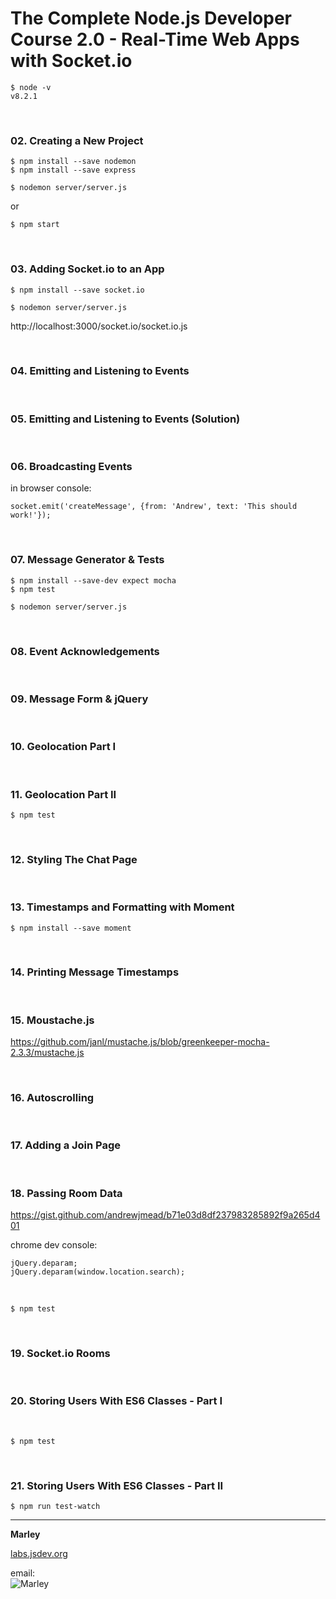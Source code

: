 # The Complete Node.js Developer Course 2.0 - Real-Time Web Apps with Socket.io


    $ node -v
    v8.2.1

<br/>

### 02. Creating a New Project

    $ npm install --save nodemon
    $ npm install --save express
    
    $ nodemon server/server.js
    
or 

    $ npm start
    
<br/>

### 03. Adding Socket.io to an App
    
    $ npm install --save socket.io
    
    $ nodemon server/server.js
    
http://localhost:3000/socket.io/socket.io.js


<br/>

### 04. Emitting and Listening to Events

<br/>

### 05. Emitting and Listening to Events (Solution)

<br/>

### 06. Broadcasting Events

in browser console:

    socket.emit('createMessage', {from: 'Andrew', text: 'This should work!'});


<br/>

### 07. Message Generator & Tests

    $ npm install --save-dev expect mocha
    $ npm test
    
    $ nodemon server/server.js

<br/>

### 08. Event Acknowledgements

<br/>

### 09. Message Form & jQuery

<br/>

### 10. Geolocation Part I

<br/>

### 11. Geolocation Part II

    $ npm test

<br/>

### 12. Styling The Chat Page

<br/>

### 13. Timestamps and Formatting with Moment

    $ npm install --save moment
    
<br/>

### 14. Printing Message Timestamps

<br/>

### 15. Moustache.js

https://github.com/janl/mustache.js/blob/greenkeeper-mocha-2.3.3/mustache.js


<br/>

### 16. Autoscrolling

<br/>

### 17. Adding a Join Page

<br/>

### 18. Passing Room Data

https://gist.github.com/andrewjmead/b71e03d8df237983285892f9a265d401

chrome dev console: 

    jQuery.deparam;
    jQuery.deparam(window.location.search);

<br/>

    $ npm test
    
<br/>
    
### 19. Socket.io Rooms


<br/>
    
### 20. Storing Users With ES6 Classes - Part I
    
<br/>

    $ npm test    
    
<br/>
    
### 21. Storing Users With ES6 Classes - Part II
    
    $ npm run test-watch
    
    
    
    
___

**Marley**

<a href="https://labs.jsdev.org">labs.jsdev.org</a>

email:  
![Marley](http://img.fotografii.org/a3333333mail.gif "Marley")
